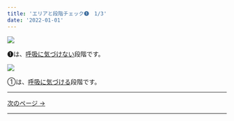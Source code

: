 ```yaml
---
title: 'エリアと段階チェック➊　1/3'
date: '2022-01-01'
---
```

![](/images/01_1.jpg)

➊は、[呼吸に気づけない]()段階です。  

![](/images/01_2.jpg)

①は、[呼吸に気づける]()段階です。

***
[ 次のページ → ](/posts/01-2)
***
